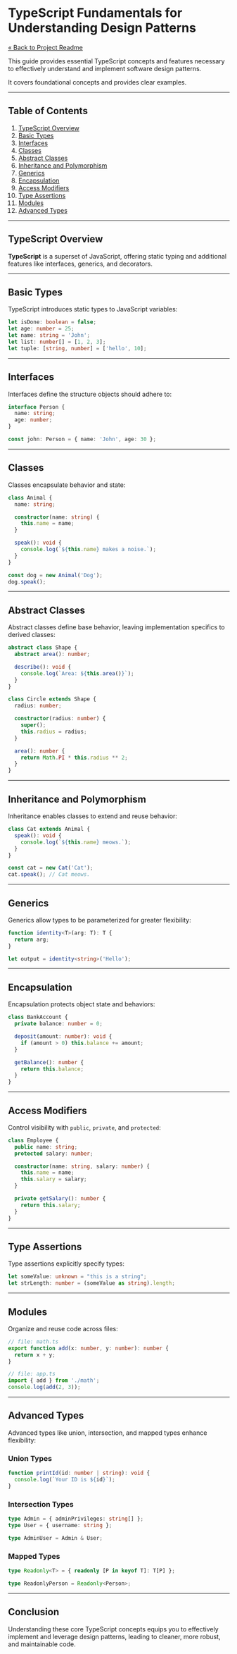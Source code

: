# TypeScript Fundamentals for Understanding Design Patterns

[« Back to Project Readme](https://github.com/adamrichardturner/design-patterns/blob/main/README.md)

This guide provides essential TypeScript concepts and features necessary to effectively understand and implement software design patterns. 

It covers foundational concepts and provides clear examples.

---

## Table of Contents

1. [TypeScript Overview](#typescript-overview)
2. [Basic Types](#basic-types)
3. [Interfaces](#interfaces)
4. [Classes](#classes)
5. [Abstract Classes](#abstract-classes)
6. [Inheritance and Polymorphism](#inheritance-and-polymorphism)
7. [Generics](#generics)
8. [Encapsulation](#encapsulation)
9. [Access Modifiers](#access-modifiers)
10. [Type Assertions](#type-assertions)
11. [Modules](#modules)
12. [Advanced Types](#advanced-types)

---

## TypeScript Overview

**TypeScript** is a superset of JavaScript, offering static typing and additional features like interfaces, generics, and decorators.

---

## Basic Types

TypeScript introduces static types to JavaScript variables:

```typescript
let isDone: boolean = false;
let age: number = 25;
let name: string = 'John';
let list: number[] = [1, 2, 3];
let tuple: [string, number] = ['hello', 10];
```

---

## Interfaces

Interfaces define the structure objects should adhere to:

```typescript
interface Person {
  name: string;
  age: number;
}

const john: Person = { name: 'John', age: 30 };
```

---

## Classes

Classes encapsulate behavior and state:

```typescript
class Animal {
  name: string;

  constructor(name: string) {
    this.name = name;
  }

  speak(): void {
    console.log(`${this.name} makes a noise.`);
  }
}

const dog = new Animal('Dog');
dog.speak();
```

---

## Abstract Classes

Abstract classes define base behavior, leaving implementation specifics to derived classes:

```typescript
abstract class Shape {
  abstract area(): number;

  describe(): void {
    console.log(`Area: ${this.area()}`);
  }
}

class Circle extends Shape {
  radius: number;

  constructor(radius: number) {
    super();
    this.radius = radius;
  }

  area(): number {
    return Math.PI * this.radius ** 2;
  }
}
```

---

## Inheritance and Polymorphism

Inheritance enables classes to extend and reuse behavior:

```typescript
class Cat extends Animal {
  speak(): void {
    console.log(`${this.name} meows.`);
  }
}

const cat = new Cat('Cat');
cat.speak(); // Cat meows.
```

---

## Generics

Generics allow types to be parameterized for greater flexibility:

```typescript
function identity<T>(arg: T): T {
  return arg;
}

let output = identity<string>('Hello');
```

---

## Encapsulation

Encapsulation protects object state and behaviors:

```typescript
class BankAccount {
  private balance: number = 0;

  deposit(amount: number): void {
    if (amount > 0) this.balance += amount;
  }

  getBalance(): number {
    return this.balance;
  }
}
```

---

## Access Modifiers

Control visibility with `public`, `private`, and `protected`:

```typescript
class Employee {
  public name: string;
  protected salary: number;

  constructor(name: string, salary: number) {
    this.name = name;
    this.salary = salary;
  }

  private getSalary(): number {
    return this.salary;
  }
}
```

---

## Type Assertions

Type assertions explicitly specify types:

```typescript
let someValue: unknown = "this is a string";
let strLength: number = (someValue as string).length;
```

---

## Modules

Organize and reuse code across files:

```typescript
// file: math.ts
export function add(x: number, y: number): number {
  return x + y;
}

// file: app.ts
import { add } from './math';
console.log(add(2, 3));
```

---

## Advanced Types

Advanced types like union, intersection, and mapped types enhance flexibility:

### Union Types

```typescript
function printId(id: number | string): void {
  console.log(`Your ID is ${id}`);
}
```

### Intersection Types

```typescript
type Admin = { adminPrivileges: string[] };
type User = { username: string };

type AdminUser = Admin & User;
```

### Mapped Types

```typescript
type Readonly<T> = { readonly [P in keyof T]: T[P] };

type ReadonlyPerson = Readonly<Person>;
```

---

## Conclusion

Understanding these core TypeScript concepts equips you to effectively implement and leverage design patterns, leading to cleaner, more robust, and maintainable code.

